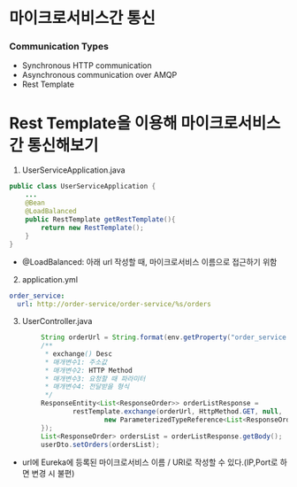 # 마이크로서비스간 통신

### Communication Types

- Synchronous HTTP communication
- Asynchronous communication over AMQP
- Rest Template

# Rest Template을 이용해 마이크로서비스간 통신해보기

1. UserServiceApplication.java

```java
public class UserServiceApplication {
    ...
	@Bean
	@LoadBalanced
	public RestTemplate getRestTemplate(){
		return new RestTemplate();
	}
}

```

- @LoadBalanced: 아래 url 작성할 때, 마이크로서비스 이름으로 접근하기 위함

2. application.yml

```yml
order_service:
  url: http://order-service/order-service/%s/orders
```

3. UserController.java

```java
        String orderUrl = String.format(env.getProperty("order_service.url"), userId); // String.format: order_service.url에 들어있는 변수(%s)에 값을 넣기 위함
        /**
         * exchange() Desc
         * 매개변수1: 주소값
         * 매개변수2: HTTP Method
         * 매개변수3: 요청할 때 파라미터
         * 매개변수4: 전달받을 형식
         */
        ResponseEntity<List<ResponseOrder>> orderListResponse =
                restTemplate.exchange(orderUrl, HttpMethod.GET, null,
                        new ParameterizedTypeReference<List<ResponseOrder>>() {
        });
        List<ResponseOrder> ordersList = orderListResponse.getBody();
        userDto.setOrders(ordersList);
```

- url에 Eureka에 등록된 마이크로서비스 이름 / URI로 작성할 수 있다.(IP,Port로 하면 변경 시 불편)

